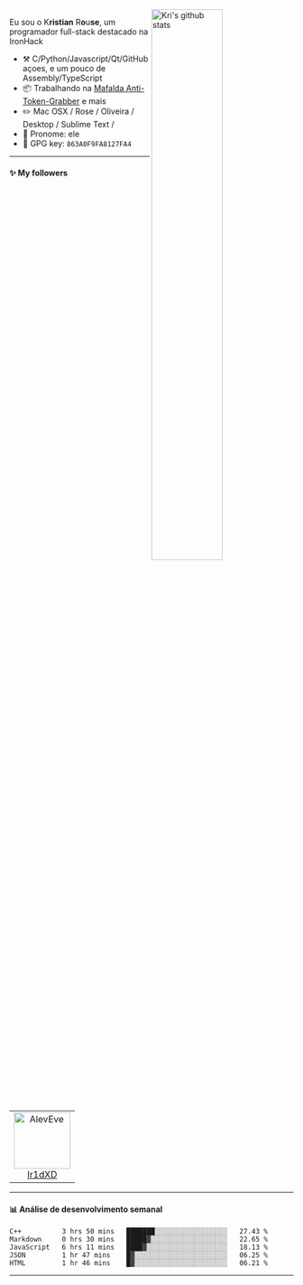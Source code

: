 <img align="right" alt="Kri's github stats" width="50%" src="https://github-readme-stats.vercel.app/api?username=kristianrose&show_icons=true">

Eu sou o K**ristian** R**o**u**se**, um programador full-stack destacado na IronHack

-   :hammer_and_pick: C/Python/Javascript/Qt/GitHub açoes, e um pouco de Assembly/TypeScript
-   :package: Trabalhando na [Mafalda Anti-Token-Grabber](https://github.com/kristianrose) e mais
-   :pencil2: Mac OSX / Rose / Oliveira / Desktop / Sublime Text / 
-   :man: Pronome: ele
-   :key: GPG key: `863A0F9FA8127FA4`

---

#### :sparkles: My followers


<table>
  <tr>
    <td align="center">
      <a href="https://github.com/AlevEve">
        <img src="https://avatars.githubusercontent.com/u/74690952?s=460&u=590e01854483c64110e0961a65cfac034768ac7f&v=4" width="100px;" alt="AlevEve"/>
      </a>
      <br />
      <a href="https://github.com/AlevEve">Ir1dXD</a>
    </td>
   
</table>


---

#### :bar_chart: Análise de desenvolvimento semanal


```text
C++          3 hrs 50 mins   ███████░░░░░░░░░░░░░░░░░░   27.43 % 
Markdown     0 hrs 30 mins   █████▓░░░░░░░░░░░░░░░░░░░   22.65 % 
JavaScript   6 hrs 11 mins   ████▓░░░░░░░░░░░░░░░░░░░░   18.13 % 
JSON         1 hr 47 mins    █▓░░░░░░░░░░░░░░░░░░░░░░░   06.25 % 
HTML         1 hr 46 mins    █▓░░░░░░░░░░░░░░░░░░░░░░░   06.21 % 
```


---
